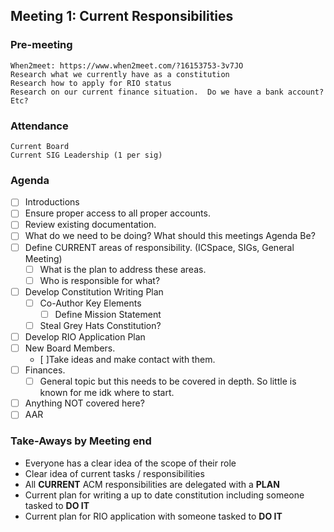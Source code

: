 

## Meeting 1: Current Responsibilities

### Pre-meeting
```
When2meet: https://www.when2meet.com/?16153753-3v7JO
Research what we currently have as a constitution
Research how to apply for RIO status
Research on our current finance situation.  Do we have a bank account? Etc?
```

### Attendance
```
Current Board
Current SIG Leadership (1 per sig)
```
### Agenda
- [ ] Introductions
- [ ] Ensure proper access to all proper accounts.  
- [ ] Review existing documentation.
- [ ] What do we need to be doing?  What should this meetings Agenda Be?
- [ ] Define CURRENT areas of responsibility.  (ICSpace, SIGs, General Meeting)
  - [ ] What is the plan to address these areas.  
  - [ ] Who is responsible for what?
- [ ] Develop Constitution Writing Plan
  - [ ] Co-Author Key Elements
    - [ ] Define Mission Statement
  - [ ] Steal Grey Hats Constitution?
- [ ] Develop RIO Application Plan
- [ ] New Board Members.  
    - [ ]Take ideas and make contact with them.
- [ ] Finances.
    - [ ] General topic but this needs to be covered in depth.  So little is known for me idk where to start.
- [ ] Anything NOT covered here?
- [ ] AAR

### Take-Aways by Meeting end
- Everyone has a clear idea of the scope of their role
- Clear idea of current tasks / responsibilities
- All **CURRENT** ACM responsibilities are delegated with a **PLAN**
- Current plan for writing a up to date constitution including someone tasked to **DO IT**
- Current plan for RIO application with someone tasked to **DO IT**
